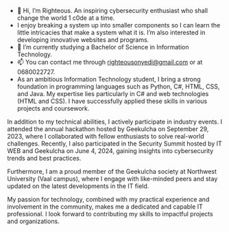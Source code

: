 - 👋 Hi, I’m Righteous. An inspiring cybersecurity enthusiast who shall change the world 1 c0de at a time.
- I enjoy breaking a system up into smaller components so I can learn the little intricacies that make a system what it is. I’m also interested in developing innovative websites and programs.
- 🌱 I’m currently studying a Bachelor of Science in Information Technology. 
- 📫 You can contact me through righteousonyedi@gmail.com  or at 0680022727.
- As an ambitious Information Technology student, I bring a strong foundation in programming languages such as Python, C#, HTML, CSS,  and Java. My expertise lies particularly in C# and web technologies (HTML and CSS). I have successfully applied these skills in various projects and coursework.

In addition to my technical abilities, I actively participate in industry events. I attended the annual hackathon hosted by Geekulcha on September 29, 2023, where I collaborated with fellow enthusiasts to solve real-world challenges. Recently, I also participated in the Security Summit hosted by IT WEB and Geekulcha on June 4, 2024, gaining insights into cybersecurity trends and best practices.

Furthermore, I am a proud member of the Geekulcha society at Northwest University (Vaal campus), where I engage with like-minded peers and stay updated on the latest developments in the IT field.

My passion for technology, combined with my practical experience and involvement in the community, makes me a dedicated and capable IT professional. I look forward to contributing my skills to impactful projects and organizations.

<!---
Righteous074/Righteous074 is a ✨ special ✨ repository because its `README.md` (this file) appears on your GitHub profile.
You can click the Preview link to take a look at your changes.
--->
